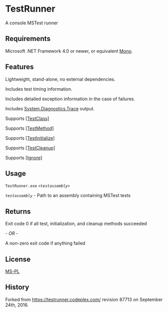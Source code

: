 TestRunner
==========

A console MSTest runner


Requirements
------------

Microsoft .NET Framework 4.0 or newer, or equivalent [Mono](http://www.mono-project.com/).


Features
--------

Lightweight, stand-alone, no external dependencies.

Includes test timing information.

Includes detailed exception information in the case of failures.

Includes [System.Diagnostics.Trace](https://msdn.microsoft.com/en-us/library/system.diagnostics.trace\(v=vs.110\).aspx)
output.

Supports [\[TestClass\]](https://msdn.microsoft.com/en-us/library/microsoft.visualstudio.testtools.unittesting.testclassattribute.aspx)

Supports [\[TestMethod\]](https://msdn.microsoft.com/en-us/library/microsoft.visualstudio.testtools.unittesting.testmethodattribute.aspx)

Supports [\[TestInitialize\]](https://msdn.microsoft.com/en-us/library/microsoft.visualstudio.testtools.unittesting.testinitializeattribute.aspx)

Supports [\[TestCleanup\]](https://msdn.microsoft.com/en-us/library/microsoft.visualstudio.testtools.unittesting.testcleanupattribute.aspx)

Supports [\[Ignore\]](https://msdn.microsoft.com/en-us/library/microsoft.visualstudio.testtools.unittesting.ignoreattribute.aspx)


Usage
-----

`TestRunner.exe` *`<testassembly>`*

*`testassembly`* - Path to an assembly containing MSTest tests


Returns
-------

Exit code 0 if all test, initialization, and cleanup methods succeeded

*- OR -*

A non-zero exit code if anything failed


License
-------

[MS-PL](https://opensource.org/licenses/MS-PL)


History
-------

Forked from <https://testrunner.codeplex.com/> revision 87713 on September 24th, 2016.

